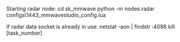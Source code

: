 

Starting radar node:
cd sk_mmwave
python -m nodes.radar configs\1443_mmwavestudio_config.lua

If radar data socket is already in use:
netstat -aon | findstr :4098
kill [task_number]